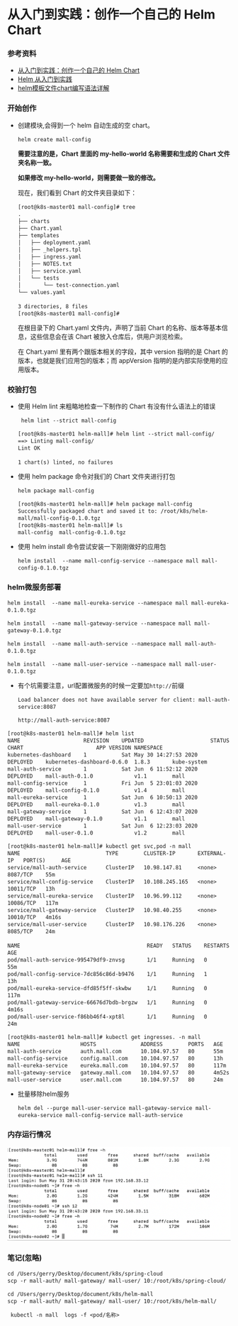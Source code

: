 # 从入门到实践：创作一个自己的 Helm Chart 

### 参考资料

- [从入门到实践：创作一个自己的 Helm Chart ](https://www.sohu.com/a/338145305_612370)
- [Helm 从入门到实践](https://www.jianshu.com/p/4bd853a8068b)
- [helm模板文件chart编写语法详解](https://blog.51cto.com/qujunorz/2421328)



### 开始创作

- 创建模块,会得到一个 helm 自动生成的空 chart。

  ```shell
  helm create mall-config
  ```

  **需要注意的是，Chart 里面的 my-hello-world 名称需要和生成的 Chart 文件夹名称一致。**

  **如果修改 my-hello-world，则需要做一致的修改。** 

  现在，我们看到 Chart 的文件夹目录如下：

  ```shell
  [root@k8s-master01 mall-config]# tree
  .
  ├── charts
  ├── Chart.yaml
  ├── templates
  │   ├── deployment.yaml
  │   ├── _helpers.tpl
  │   ├── ingress.yaml
  │   ├── NOTES.txt
  │   ├── service.yaml
  │   └── tests
  │       └── test-connection.yaml
  └── values.yaml
  
  3 directories, 8 files
  [root@k8s-master01 mall-config]# 
  ```

  在根目录下的 Chart.yaml 文件内，声明了当前 Chart 的名称、版本等基本信息，这些信息会在该 Chart 被放入仓库后，供用户浏览检索。

  在 Chart.yaml 里有两个跟版本相关的字段，其中 version 指明的是 Chart 的版本，也就是我们应用包的版本；而 appVersion 指明的是内部实际使用的应用版本。



### 校验打包

- 使用 Helm lint 来粗略地检查一下制作的 Chart 有没有什么语法上的错误

  ```shell
   helm lint --strict mall-config
  ```

  ```shell
  [root@k8s-master01 helm-mall]# helm lint --strict mall-config/
  ==> Linting mall-config/
  Lint OK
  
  1 chart(s) linted, no failures
  ```

  

- 使用 helm package 命令对我们的 Chart 文件夹进行打包

  ```shell
  helm package mall-config
  ```

  ```shell
  [root@k8s-master01 helm-mall]# helm package mall-config
  Successfully packaged chart and saved it to: /root/k8s/helm-mall/mall-config-0.1.0.tgz
  [root@k8s-master01 helm-mall]# ls
  mall-config  mall-config-0.1.0.tgz
  ```

- 使用 helm install 命令尝试安装一下刚刚做好的应用包

  ```shell
  helm install  --name mall-config-service --namespace mall mall-config-0.1.0.tgz 
  ```




### helm微服务部署

```shell
helm install  --name mall-eureka-service --namespace mall mall-eureka-0.1.0.tgz
```

```shell
helm install  --name mall-gateway-service --namespace mall mall-gateway-0.1.0.tgz
```

```shell
helm install  --name mall-auth-service --namespace mall mall-auth-0.1.0.tgz
```

```shell
helm install  --name mall-user-service --namespace mall mall-user-0.1.0.tgz
```

- 有个坑需要注意，url配置微服务的时候一定要加`http://`前缀

  ```shell
  Load balancer does not have available server for client: mall-auth-service:8087
  ```

  ```shell
  http://mall-auth-service:8087
  ```

  

```shell
[root@k8s-master01 helm-mall]# helm list
NAME                	REVISION	UPDATED                 	STATUS  	CHART                     	APP VERSION	NAMESPACE  
kubernetes-dashboard	1       	Sat May 30 14:27:53 2020	DEPLOYED	kubernetes-dashboard-0.6.0	1.8.3      	kube-system
mall-auth-service   	1       	Sat Jun  6 11:52:12 2020	DEPLOYED	mall-auth-0.1.0           	v1.1       	mall       
mall-config-service 	1       	Fri Jun  5 23:01:03 2020	DEPLOYED	mall-config-0.1.0         	v1.4       	mall       
mall-eureka-service 	1       	Sat Jun  6 10:50:13 2020	DEPLOYED	mall-eureka-0.1.0         	v1.3       	mall       
mall-gateway-service	1       	Sat Jun  6 12:43:07 2020	DEPLOYED	mall-gateway-0.1.0        	v1.1       	mall       
mall-user-service   	1       	Sat Jun  6 12:23:03 2020	DEPLOYED	mall-user-0.1.0           	v1.2       	mall  
```

```shell
[root@k8s-master01 helm-mall]# kubectl get svc,pod -n mall
NAME                           TYPE        CLUSTER-IP       EXTERNAL-IP   PORT(S)     AGE
service/mall-auth-service      ClusterIP   10.98.147.81     <none>        8087/TCP    55m
service/mall-config-service    ClusterIP   10.108.245.165   <none>        10011/TCP   13h
service/mall-eureka-service    ClusterIP   10.96.99.112     <none>        10086/TCP   117m
service/mall-gateway-service   ClusterIP   10.98.40.255     <none>        10010/TCP   4m16s
service/mall-user-service      ClusterIP   10.98.176.226    <none>        8085/TCP    24m

NAME                                        READY   STATUS    RESTARTS   AGE
pod/mall-auth-service-995479df9-znvsg       1/1     Running   0          55m
pod/mall-config-service-7dc856c86d-b9476    1/1     Running   1          13h
pod/mall-eureka-service-dfd85f5ff-skwbw     1/1     Running   0          117m
pod/mall-gateway-service-66676d7bdb-brgzw   1/1     Running   0          4m16s
pod/mall-user-service-f86bb46f4-xpt8l       1/1     Running   0          24m
```

```shell
[root@k8s-master01 helm-mall]# kubectl get ingresses. -n mall
NAME                   HOSTS              ADDRESS        PORTS   AGE
mall-auth-service      auth.mall.com      10.104.97.57   80      55m
mall-config-service    config.mall.com    10.104.97.57   80      13h
mall-eureka-service    eureka.mall.com    10.104.97.57   80      117m
mall-gateway-service   gateway.mall.com   10.104.97.57   80      4m52s
mall-user-service      user.mall.com      10.104.97.57   80      24m
```

- 批量移除helm服务

  ```shell
  helm del --purge mall-user-service mall-gateway-service mall-eureka-service mall-config-service mall-auth-service
  ```

  



### 内存运行情况



![image-20200606125545628](./images/image-20200606125545628.png)





### 笔记(忽略)

```shell
cd /Users/gerry/Desktop/document/k8s/spring-cloud
scp -r mall-auth/ mall-gateway/ mall-user/ 10:/root/k8s/spring-cloud/
```

```shell
cd /Users/gerry/Desktop/document/k8s/helm-mall
scp -r mall-auth/ mall-gateway/ mall-user/ 10:/root/k8s/helm-mall/
```

```shell
 kubectl -n mall  logs -f <pod/名称>
```

